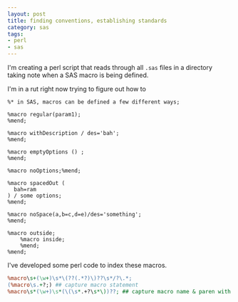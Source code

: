 ```yaml
---
layout: post
title: finding conventions, establishing standards
category: sas
tags:
- perl
- sas
---
```


I'm creating a perl script that reads through all `.sas` files in a directory taking note when a SAS macro is being defined.

<!--more-->

I'm in a rut right now trying to figure out how to

```
%* in SAS, macros can be defined a few different ways;

%macro regular(param1);
%mend;

%macro withDescription / des='bah';
%mend;

%macro emptyOptions () ;
%mend;

%macro noOptions;%mend;

%macro spacedOut (
  bah=ram
) / some options;
%mend;

%macro noSpace(a,b=c,d=e)/des='something';
%mend;

%macro outside;
	%macro inside;
	%mend;
%mend;
```

I've developed some perl code to index these macros.

```perl
%macro\s+(\w+)\s*\(??(.*?)\)??\s*/?\.*;
(%macro\s.+?;) ## capture macro statement
%macro\s*(\w+)\s*(\(\s*.+?\s*\))??; ## capture macro name & paren with contents
```
